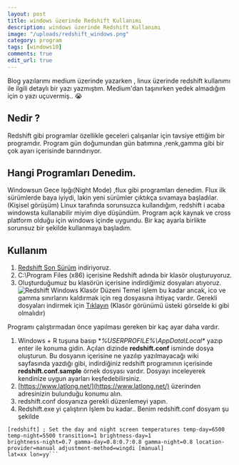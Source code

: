 ```yaml
---
layout: post
title: windows üzerinde Redshift Kullanımı
description: windows üzerinde Redshift Kullanımı
image: "/uploads/redshift_windows.png"
category: program
tags: [windows10]
comments: true
edit_url: true
---
```


Blog yazılarımı medium üzerinde yazarken , linux üzerinde redshift kullanımı ile ilgili detaylı bir yazı yazmıştım.
Medium'dan taşınırken yedek almadığım için o yazı uçuvermiş.. 😭
<!-- excerpt separator -->
## Nedir ?

Redshift gibi programlar özellikle geceleri çalışanlar için tavsiye ettiğim bir programdır. Program gün doğumundan gün
batımına ,renk,gamma gibi bir çok ayarı içerisinde barındırıyor.
## Hangi Programları Denedim.
Windowsun Gece Işığı(Night Mode) ,flux gibi programları denedim. Flux ilk sürümlerde baya iyiydi, lakin yeni sürümler
çıktıkça sıvamaya başladılar.(Kişisel görüşüm) Linux tarafında sorunsuzca kullandığım, redshift i acaba windowsta
kullanabilir miyim diye düşündüm. Program açık kaynak ve cross platform olduğu için windows içinde uygundu. Bir kaç
ayarla birlikte sorunsuz bir şekilde kullanmaya başladım.

## Kullanım

1. [Redshift Son Sürüm](https://github.com/jonls/redshift/releases) indiriyoruz.
2. C:\Program Files (x86) içerisine Redshift adında bir klasör oluşturuyoruz.
3. Oluşturduğumuz bu klasörün içerisine indirdiğimiz dosyaları atıyoruz.
![Redshift Windows Klasör
Düzeni](/uploads/redshift_windows.png)
Temel işlem bu kadar ancak, ico ve gamma sınırlarını kaldırmak için reg dosyasına ihtiyaç vardır. Gerekli dosyaları
indirmek için [Tıklayın](http://www.mediafire.com/file/ylw89legwkyp04t/redshift.7z/file) (Klasör görünümü üsteki
görselde ki gibi olmalıdır)

Programı çalıştırmadan önce yapılması gereken bir kaç ayar daha vardır.

1. Windows + R tuşuna basıp **%USERPROFILE%\AppData\Local\** yazıp enter ile konuma gidin. Açılan dizinde
**redshift.conf** isminde dosya oluşturun. Bu dosyanın içerisine ne yazılıp yazılmayacağı wiki sayfasında yazdığı gibi,
indirdiğiniz redshift programının içerisinde **redshift.conf.sample** örnek dosyası vardır. Dosyayı inceleyerek
kendinize uygun ayarları keşfedebilirsiniz.
2. [https://www.latlong.net/](https://www.latlong.net/) üzerinden adresinizin bulunduğu konumu alın.
3. redshift.conf dosyanıza gerekli düzenlemeyi yapın.
4. Redshift.exe yi çalıştırın
İşlem bu kadar..
Benim redshift.conf dosyam şu şekilde

```textile
[redshift] ; Set the day and night screen temperatures temp-day=6500 temp-night=5500 transition=1 brightness-day=1
brightness-night=0.7 gamma-day=0.8:0.7:0.8 gamma-night=0.8 location-provider=manual adjustment-method=wingdi [manual]
lat=xx lon=yy```
```
